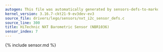 ```yaml
---
autogen: This file was automatically generated by sensors-defs-to-markdown.py
kernel_version: 3.16.7-ckt21-9-ev3dev-ev3
source_file: drivers/lego/sensors/nxt_i2c_sensor_defs.c
source_line: 300
title: HiTechnic NXT Barometric Sensor (NBR1036)
sensor_index: 7
---
```


{% include sensor.md %}
